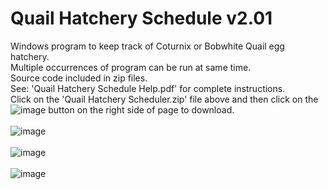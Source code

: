 # Quail Hatchery Schedule  v2.01
Windows program to keep track of Coturnix or Bobwhite Quail egg hatchery.<BR>
Multiple occurrences of program can be run at same time.   
Source code included in zip files.<BR>
See: 'Quail Hatchery Schedule Help.pdf' for complete instructions.<BR>
Click on the 'Quail Hatchery Scheduler.zip' file above and then click on the ![image](https://github.com/inwtx/QuailHatcherySchedule/assets/32821617/b2b1d8dc-c2b9-48d7-a425-92c5a9c05f46)
button on the right side of page to download.
<BR>  
![image](https://github.com/inwtx/QuailHatcherySchedule/assets/32821617/315a0a9a-083f-464d-9314-c44564519bf8)
<BR><BR>
![image](https://github.com/inwtx/QuailHatcherySchedule/assets/32821617/260fc68a-4356-4874-9d6d-95544a536f87)
<BR><BR>
![image](https://github.com/inwtx/QuailHatcherySchedule/assets/32821617/9e7fddb1-06d5-423c-9908-cfeb908c65ff)



<BR>
<BR>
  
